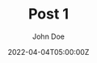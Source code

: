---
title: "Post 1"
meta_title: ""
description: "Description of Post 1"
date: 2022-04-04T05:00:00Z
image: "/images/post-1-image.png"
categories: ["category1", "category2"]
author: "John Doe"
tags: ["tag1", "tag2"]
draft: false
collection: "my-collection"
---
